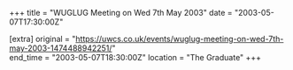 +++
title = "WUGLUG Meeting on Wed 7th May 2003"
date = "2003-05-07T17:30:00Z"

[extra]
original = "https://uwcs.co.uk/events/wuglug-meeting-on-wed-7th-may-2003-1474488942251/"    
end_time = "2003-05-07T18:30:00Z"
location = "The Graduate"
+++



